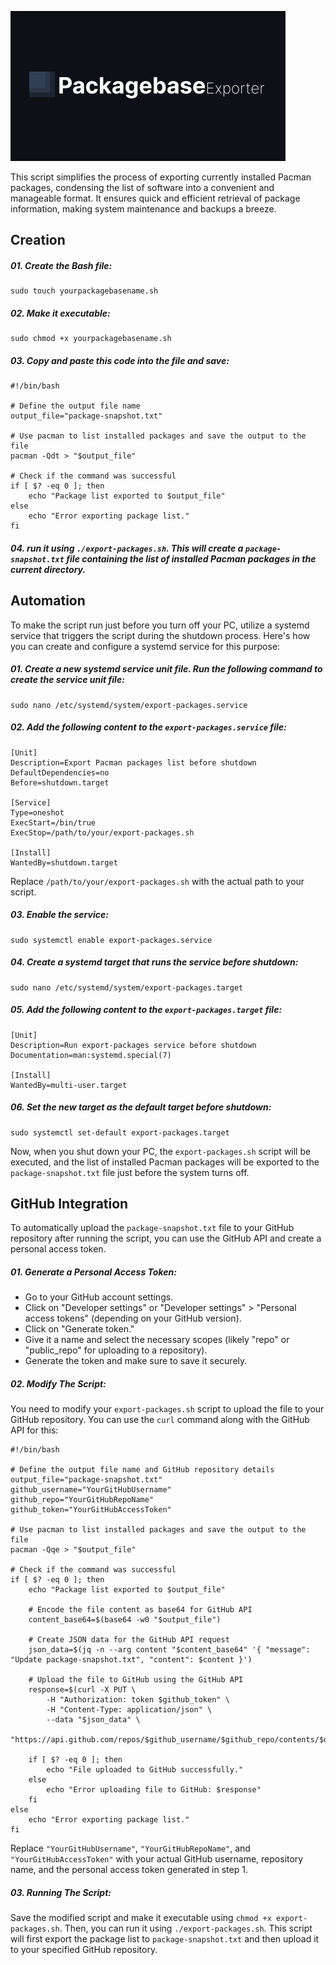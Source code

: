 ![Image](https://github.com/michell-dev/PackagebaseExporter/blob/main/preview.png?raw=true)

This script simplifies the process of exporting currently installed Pacman packages, condensing the list of software into a convenient and manageable format. It ensures quick and efficient retrieval of package information, making system maintenance and backups a breeze.

## Creation 
##### 01. Create the Bash file:

~~~ 
sudo touch yourpackagebasename.sh
~~~

##### 02. Make it executable:

~~~
sudo chmod +x yourpackagebasename.sh
~~~

##### 03. Copy and paste this code into the file and save:

~~~ 
#!/bin/bash

# Define the output file name
output_file="package-snapshot.txt"

# Use pacman to list installed packages and save the output to the file
pacman -Qdt > "$output_file"

# Check if the command was successful
if [ $? -eq 0 ]; then
    echo "Package list exported to $output_file"
else
    echo "Error exporting package list."
fi
~~~

##### 04. run it using `./export-packages.sh`. This will create a `package-snapshot.txt` file containing the list of installed Pacman packages in the current directory.


## Automation

To make the script run just before you turn off your PC, utilize a systemd service that triggers the script during the shutdown process. Here's how you can create and configure a systemd service for this purpose:

##### 01. Create a new systemd service unit file. Run the following command to create the service unit file:

~~~
sudo nano /etc/systemd/system/export-packages.service
~~~

##### 02. Add the following content to the `export-packages.service` file:

~~~
[Unit]
Description=Export Pacman packages list before shutdown
DefaultDependencies=no
Before=shutdown.target

[Service]
Type=oneshot
ExecStart=/bin/true
ExecStop=/path/to/your/export-packages.sh

[Install]
WantedBy=shutdown.target
~~~

Replace `/path/to/your/export-packages.sh` with the actual path to your script.

##### 03. Enable the service:

~~~
sudo systemctl enable export-packages.service
~~~

##### 04. Create a systemd target that runs the service before shutdown:

~~~
sudo nano /etc/systemd/system/export-packages.target
~~~

##### 05. Add the following content to the `export-packages.target` file:

~~~
[Unit]
Description=Run export-packages service before shutdown
Documentation=man:systemd.special(7)

[Install]
WantedBy=multi-user.target
~~~

##### 06. Set the new target as the default target before shutdown:

~~~
sudo systemctl set-default export-packages.target
~~~


Now, when you shut down your PC, the `export-packages.sh` script will be executed, and the list of installed Pacman packages will be exported to the `package-snapshot.txt` file just before the system turns off.

## GitHub Integration

To automatically upload the `package-snapshot.txt` file to your GitHub repository after running the script, you can use the GitHub API and create a personal access token.

##### 01. **Generate a Personal Access Token:**

- Go to your GitHub account settings.
- Click on "Developer settings" or "Developer settings" > "Personal access tokens" (depending on your GitHub version).
- Click on "Generate token."
- Give it a name and select the necessary scopes (likely "repo" or "public_repo" for uploading to a repository).
- Generate the token and make sure to save it securely.

##### 02. Modify The Script:

You need to modify your `export-packages.sh` script to upload the file to your GitHub repository. You can use the `curl` command along with the GitHub API for this:

~~~
#!/bin/bash

# Define the output file name and GitHub repository details
output_file="package-snapshot.txt"
github_username="YourGitHubUsername"
github_repo="YourGitHubRepoName"
github_token="YourGitHubAccessToken"

# Use pacman to list installed packages and save the output to the file
pacman -Qqe > "$output_file"

# Check if the command was successful
if [ $? -eq 0 ]; then
    echo "Package list exported to $output_file"

    # Encode the file content as base64 for GitHub API
    content_base64=$(base64 -w0 "$output_file")

    # Create JSON data for the GitHub API request
    json_data=$(jq -n --arg content "$content_base64" '{ "message": "Update package-snapshot.txt", "content": $content }')

    # Upload the file to GitHub using the GitHub API
    response=$(curl -X PUT \
        -H "Authorization: token $github_token" \
        -H "Content-Type: application/json" \
        --data "$json_data" \
        "https://api.github.com/repos/$github_username/$github_repo/contents/$output_file")

    if [ $? -eq 0 ]; then
        echo "File uploaded to GitHub successfully."
    else
        echo "Error uploading file to GitHub: $response"
    fi
else
    echo "Error exporting package list."
fi
~~~

Replace `"YourGitHubUsername"`, `"YourGitHubRepoName"`, and `"YourGitHubAccessToken"` with your actual GitHub username, repository name, and the personal access token generated in step 1.

##### 03. Running The Script:

Save the modified script and make it executable using `chmod +x export-packages.sh`. Then, you can run it using `./export-packages.sh`. This script will first export the package list to `package-snapshot.txt` and then upload it to your specified GitHub repository.

